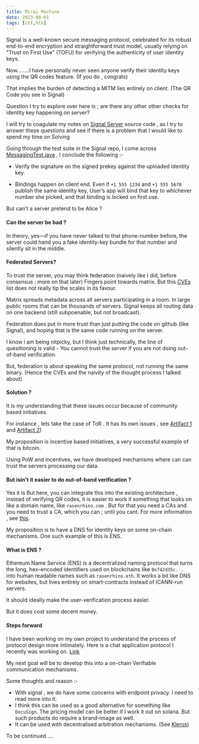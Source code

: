 ```yaml
---
title: Mirai Machine
date: 2023-08-01
tags: [ctf,htb]
---
```



Signal is a well-known secure messaging protocol, celebrated for its robust end-to-end encryption and straightforward trust model, usually relying on "Trust on First Use" (TOFU) for verifying the authenticity of user identity keys. 

Now........I have personally never seen anyone verify their identity keys using the QR codes feature. (If you do , congrats)

That implies the burden of detecting a MITM lies entirely on client.  (The QR Code you see in Signal)

Question I try to explore over here is ; are there any other other checks for identity key happening on server?

I will try to coagulate my notes on [Signal Server](https://github.com/signalapp/Signal-Server) source code , as I try to answer these questions and see if there is a problem that I would like to spend my time on Solving

Going through the test suite in the Signal repo, I come across [MessagingTest.java](https://github.com/signalapp/Signal-Server/blob/6a1f01f876c44ac78132f558d5e5396154dc6ab0/integration-tests/src/test/java/org/signal/integration/MessagingTest.java#L1-L50) , I conclude the following :- 

- Verify the signature on the signed prekey against the uploaded identity key.

- Bindings happen on client end. Even if `+1 555 1234` and `+1 555 5678` publish the same identity key, User’s app will bind that key to whichever number she picked, and that binding is locked on first use. 

But can't a server pretend to be Alice ?  

#### Can the server be bad ? 

In theory, yes—if you have never talked to that phone-number before, the server could hand you a fake identity-key bundle for that number and silently sit in the middle. 

#### Federated Servers?  

To trust the server, you may think federation (naively like I did, before consensus ; more on that later)
Fingers point towards matrix. 
But this [CVEs](https://www.cvedetails.com/vulnerability-list/vendor_id-2044/Matrix.html) list does not really tip the scales in its favour. 

Matrix spreads metadata across all servers participating in a room. In large public rooms that can be thousands of servers. Signal keeps all routing data on one backend (still subpoenable, but not broadcast).

Federation does put in more trust than just putting the code on github (like Signal), and hoping that is the same code running on the server. 

I know i am being nitpicky, but I think just technically, the line of quesitioning is valid - You cannot trust the server if you are not doing out-of-band verification. 

But, federation is about speaking the same protocol, not running the same binary. (Hence the CVEs and the naivity of the thought process I talked about)

#### Solution ? 

It is my understanding that these issues occur because of community based initiatives.

For instance , lets take the case of ToR . It has its own issues , see [Artifact 1](https://www.atlasobscura.com/articles/found-nodes-in-an-anonymityprotecting-network-that-are-actually-spying-on-users) and [Artifact 2](https://www.youtube.com/watch?v=cJWsJ47joAQ))

My proposition is incentive based initiatives, a very successful example of that is bitcoin. 

Using PoW and incentives, we have developed mechanisms where can can trust the servers processing our data. 

#### But isin't it easier to do out-of-band verification ?

Yes it is 
But here, you can integrate this into the existing architecture , instead of verifying QR codes, it is easier to work it something that looks on like a domain name, like `rasenrhino.com` . But for that you need a CAs and you need to trust a CA, which you can ; until you cant. For more information , see [this](https://www.f5.com/labs/articles/threat-intelligence/kazakhstan-attempts-to-mitm-itscitizens).

My proposition is to have a DNS for identity keys on some on-chain mechanisms. One such example of this is ENS. 

#### What is ENS ? 

Ethereum Name Service (ENS) is a decentralized naming protocol that turns the long, hex–encoded identifiers used on blockchains like `0x742d35c...` into human readable names such as `rasenrhino.eth`. It works a bit like DNS for websites, but lives entirely on smart-contracts instead of ICANN-run servers. 

It should ideally make the user-verification process easier.

But it does cost some decent money. 


#### Steps forward 

I have been working on my own project to understand the process of protocol design more intimately. Here is a chat application protocol I recently was working on. [Link](https://github.com/RasenRhino/messenger_protocol)

My next goal will be to develop this into a on-chain Verifiable communication mechanisms. 

Some thoughts and reason :- 
- With signal , we do have some concerns with endpoint privacy. I need to read more into it. 
- I think this can be used as a good alternative for something like `DocuSign`. The pricing model can be better if I work it out on solana. But such products do require a brand-image as well. 
- It can be used with decentralised arbitration mechanisms. (See [Kleros](https://kleros.io/))

To be continued .... 

